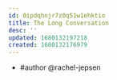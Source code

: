 ```yaml
---
id: 0ipdqhnjr7z0q51w1ehktio
title: The Long Conversation
desc: ''
updated: 1680132197218
created: 1680132176979
---
```


- #author @rachel-jepsen